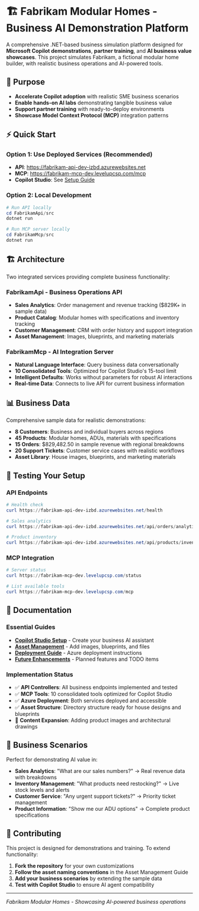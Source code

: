 # 🏗️ Fabrikam Modular Homes - Business AI Demonstration Platform

A comprehensive .NET-based business simulation platform designed for **Microsoft Copilot demonstrations**, **partner training**, and **AI business value showcases**. This project simulates Fabrikam, a fictional modular home builder, with realistic business operations and AI-powered tools.

## 🎯 Purpose

- **Accelerate Copilot adoption** with realistic SME business scenarios
- **Enable hands-on AI labs** demonstrating tangible business value  
- **Support partner training** with ready-to-deploy environments
- **Showcase Model Context Protocol (MCP)** integration patterns

## ⚡ Quick Start

### **Option 1: Use Deployed Services** (Recommended)
- **API**: https://fabrikam-api-dev-izbd.azurewebsites.net
- **MCP**: https://fabrikam-mcp-dev.levelupcsp.com/mcp
- **Copilot Studio**: See [Setup Guide](Copilot-Studio-Agent-Setup-Guide.md)

### **Option 2: Local Development**
```powershell
# Run API locally
cd FabrikamApi/src
dotnet run

# Run MCP server locally  
cd FabrikamMcp/src
dotnet run
```

## 🏗️ Architecture

Two integrated services providing complete business functionality:

### **FabrikamApi** - Business Operations API
- **Sales Analytics**: Order management and revenue tracking ($829K+ in sample data)
- **Product Catalog**: Modular homes with specifications and inventory tracking
- **Customer Management**: CRM with order history and support integration
- **Asset Management**: Images, blueprints, and marketing materials

### **FabrikamMcp** - AI Integration Server  
- **Natural Language Interface**: Query business data conversationally
- **10 Consolidated Tools**: Optimized for Copilot Studio's 15-tool limit
- **Intelligent Defaults**: Works without parameters for robust AI interactions
- **Real-time Data**: Connects to live API for current business information

## 📊 Business Data

Comprehensive sample data for realistic demonstrations:
- **8 Customers**: Business and individual buyers across regions
- **45 Products**: Modular homes, ADUs, materials with specifications  
- **15 Orders**: $829,482.50 in sample revenue with regional breakdowns
- **20 Support Tickets**: Customer service cases with realistic workflows
- **Asset Library**: House images, blueprints, and marketing materials

## 🧪 Testing Your Setup

### **API Endpoints**
```powershell
# Health check
curl https://fabrikam-api-dev-izbd.azurewebsites.net/health

# Sales analytics  
curl https://fabrikam-api-dev-izbd.azurewebsites.net/api/orders/analytics

# Product inventory
curl https://fabrikam-api-dev-izbd.azurewebsites.net/api/products/inventory
```

### **MCP Integration**
```powershell
# Server status
curl https://fabrikam-mcp-dev.levelupcsp.com/status

# List available tools
curl https://fabrikam-mcp-dev.levelupcsp.com/mcp
```

## 📖 Documentation

### **Essential Guides**
- [**Copilot Studio Setup**](Copilot-Studio-Agent-Setup-Guide.md) - Create your business AI assistant
- [**Asset Management**](FabrikamApi/ASSET-MANAGEMENT-GUIDE.md) - Add images, blueprints, and files
- [**Deployment Guide**](DEPLOYMENT-GUIDE.md) - Azure deployment instructions
- [**Future Enhancements**](TODO-FUTURE-ENHANCEMENTS.md) - Planned features and TODO items

### **Implementation Status**
- ✅ **API Controllers**: All business endpoints implemented and tested
- ✅ **MCP Tools**: 10 consolidated tools optimized for Copilot Studio
- ✅ **Azure Deployment**: Both services deployed and accessible
- ✅ **Asset Structure**: Directory structure ready for house designs and blueprints
- 🔄 **Content Expansion**: Adding product images and architectural drawings

## 🎯 Business Scenarios

Perfect for demonstrating AI value in:
- **Sales Analytics**: "What are our sales numbers?" → Real revenue data with breakdowns
- **Inventory Management**: "What products need restocking?" → Live stock levels and alerts  
- **Customer Service**: "Any urgent support tickets?" → Priority ticket management
- **Product Information**: "Show me our ADU options" → Complete product specifications

## 🤝 Contributing

This project is designed for demonstrations and training. To extend functionality:

1. **Fork the repository** for your own customizations
2. **Follow the asset naming conventions** in the Asset Management Guide
3. **Add your business scenarios** by extending the sample data
4. **Test with Copilot Studio** to ensure AI agent compatibility

---
*Fabrikam Modular Homes - Showcasing AI-powered business operations*
